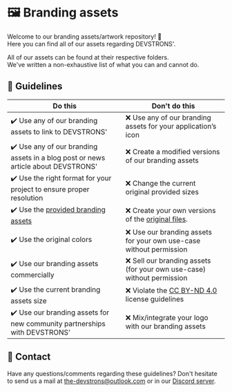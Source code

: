 # 🖼 Branding assets

Welcome to our branding assets/artwork repository! 🎉\
Here you can find all of our assets regarding DEVSTRONS'.

All of our assets can be found at their respective folders.\
We've written a non-exhaustive list of what you can and cannot do.

## 📜 Guidelines

| Do this                                                         | Don't do this                                                       |
| ------------------------------------------------------------ | ------------------------------------------------------------ |
| :heavy_check_mark: Use any of our branding assets to link to DEVSTRONS' | :x: Use any of our branding assets for your application’s icon |
| :heavy_check_mark: Use any of our branding assets in a blog post or news article about DEVSTRONS' | :x: Create a modified versions of our branding assets |
| :heavy_check_mark: Use the right format for your project to ensure proper resolution | :x: Change the current original provided sizes                  |
| :heavy_check_mark: Use the [provided branding assets](https://github.com/devstrons/artwork) | :x: Create your own versions of the [original files](https://github.com/devstrons/artwork). |                             |
| :heavy_check_mark: Use the original colors                  |               :x: Use our branding assets for your own use-case without permission
| :heavy_check_mark: Use our branding assets commercially      |               :x: Sell our branding assets (for your own use-case) without permission
| :heavy_check_mark: Use the current branding assets size      |               :x: Violate the [CC BY-ND 4.0](https://creativecommons.org/licenses/by-nd/4.0/) license guidelines
| :heavy_check_mark: Use our branding assets for new community partnerships with DEVSTRONS'                     |               :x: Mix/integrate your logo with our branding assets

## 📧 Contact

Have any questions/comments regarding these guidelines? Don't hesitate\
to send us a mail at the-devstrons@outlook.com or in our [Discord server](https://discord.gg/MVujzTBqed).
